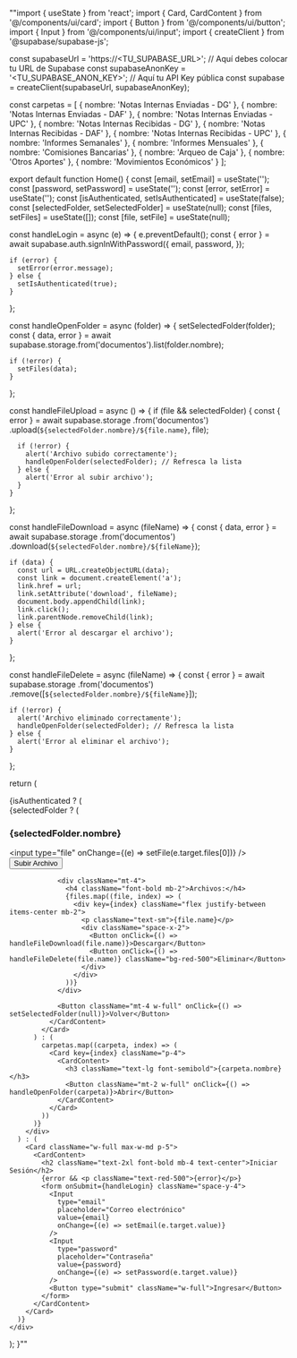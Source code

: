 ""import { useState } from 'react';
import { Card, CardContent } from '@/components/ui/card';
import { Button } from '@/components/ui/button';
import { Input } from '@/components/ui/input';
import { createClient } from '@supabase/supabase-js';

const supabaseUrl = 'https://<TU_SUPABASE_URL>'; // Aquí debes colocar tu URL de Supabase
const supabaseAnonKey = '<TU_SUPABASE_ANON_KEY>'; // Aquí tu API Key pública
const supabase = createClient(supabaseUrl, supabaseAnonKey);

const carpetas = [
  { nombre: 'Notas Internas Enviadas - DG' },
  { nombre: 'Notas Internas Enviadas - DAF' },
  { nombre: 'Notas Internas Enviadas - UPC' },
  { nombre: 'Notas Internas Recibidas - DG' },
  { nombre: 'Notas Internas Recibidas - DAF' },
  { nombre: 'Notas Internas Recibidas - UPC' },
  { nombre: 'Informes Semanales' },
  { nombre: 'Informes Mensuales' },
  { nombre: 'Comisiones Bancarias' },
  { nombre: 'Arqueo de Caja' },
  { nombre: 'Otros Aportes' },
  { nombre: 'Movimientos Económicos' }
];

export default function Home() {
  const [email, setEmail] = useState('');
  const [password, setPassword] = useState('');
  const [error, setError] = useState('');
  const [isAuthenticated, setIsAuthenticated] = useState(false);
  const [selectedFolder, setSelectedFolder] = useState(null);
  const [files, setFiles] = useState([]);
  const [file, setFile] = useState(null);

  const handleLogin = async (e) => {
    e.preventDefault();
    const { error } = await supabase.auth.signInWithPassword({
      email,
      password,
    });

    if (error) {
      setError(error.message);
    } else {
      setIsAuthenticated(true);
    }
  };

  const handleOpenFolder = async (folder) => {
    setSelectedFolder(folder);
    const { data, error } = await supabase.storage.from('documentos').list(folder.nombre);

    if (!error) {
      setFiles(data);
    }
  };

  const handleFileUpload = async () => {
    if (file && selectedFolder) {
      const { error } = await supabase.storage
        .from('documentos')
        .upload(`${selectedFolder.nombre}/${file.name}`, file);

      if (!error) {
        alert('Archivo subido correctamente');
        handleOpenFolder(selectedFolder); // Refresca la lista
      } else {
        alert('Error al subir archivo');
      }
    }
  };

  const handleFileDownload = async (fileName) => {
    const { data, error } = await supabase.storage
      .from('documentos')
      .download(`${selectedFolder.nombre}/${fileName}`);

    if (data) {
      const url = URL.createObjectURL(data);
      const link = document.createElement('a');
      link.href = url;
      link.setAttribute('download', fileName);
      document.body.appendChild(link);
      link.click();
      link.parentNode.removeChild(link);
    } else {
      alert('Error al descargar el archivo');
    }
  };

  const handleFileDelete = async (fileName) => {
    const { error } = await supabase.storage
      .from('documentos')
      .remove([`${selectedFolder.nombre}/${fileName}`]);

    if (!error) {
      alert('Archivo eliminado correctamente');
      handleOpenFolder(selectedFolder); // Refresca la lista
    } else {
      alert('Error al eliminar el archivo');
    }
  };

  return (
    <div className="min-h-screen flex items-center justify-center bg-gray-100">
      {isAuthenticated ? (
        <div className="grid grid-cols-2 gap-4 p-5">
          {selectedFolder ? (
            <Card className="p-4 w-full">
              <CardContent>
                <h3 className="text-lg font-semibold mb-4">{selectedFolder.nombre}</h3>
                <input type="file" onChange={(e) => setFile(e.target.files[0])} />
                <Button className="mt-2 w-full" onClick={handleFileUpload}>Subir Archivo</Button>

                <div className="mt-4">
                  <h4 className="font-bold mb-2">Archivos:</h4>
                  {files.map((file, index) => (
                    <div key={index} className="flex justify-between items-center mb-2">
                      <p className="text-sm">{file.name}</p>
                      <div className="space-x-2">
                        <Button onClick={() => handleFileDownload(file.name)}>Descargar</Button>
                        <Button onClick={() => handleFileDelete(file.name)} className="bg-red-500">Eliminar</Button>
                      </div>
                    </div>
                  ))}
                </div>

                <Button className="mt-4 w-full" onClick={() => setSelectedFolder(null)}>Volver</Button>
              </CardContent>
            </Card>
          ) : (
            carpetas.map((carpeta, index) => (
              <Card key={index} className="p-4">
                <CardContent>
                  <h3 className="text-lg font-semibold">{carpeta.nombre}</h3>
                  <Button className="mt-2 w-full" onClick={() => handleOpenFolder(carpeta)}>Abrir</Button>
                </CardContent>
              </Card>
            ))
          )}
        </div>
      ) : (
        <Card className="w-full max-w-md p-5">
          <CardContent>
            <h2 className="text-2xl font-bold mb-4 text-center">Iniciar Sesión</h2>
            {error && <p className="text-red-500">{error}</p>}
            <form onSubmit={handleLogin} className="space-y-4">
              <Input 
                type="email" 
                placeholder="Correo electrónico" 
                value={email} 
                onChange={(e) => setEmail(e.target.value)} 
              />
              <Input 
                type="password" 
                placeholder="Contraseña" 
                value={password} 
                onChange={(e) => setPassword(e.target.value)} 
              />
              <Button type="submit" className="w-full">Ingresar</Button>
            </form>
          </CardContent>
        </Card>
      )}
    </div>
  );
}""
